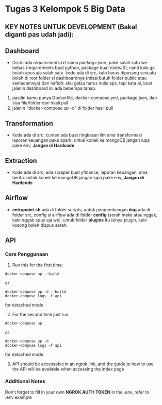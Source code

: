 # Tugas 3 Kelompok 5 Big Data

## KEY NOTES UNTUK DEVELOPMENT (Bakal diganti pas udah jadi):

## Dashboard
- Disitu ada *requirements.txt* sama *package.json*, pake salah satu we bebas (requirements buat python, package buat nodeJS), nanti kalo ga butuh apus aja salah satu. kode ada di src, kalo harus dipasang sesuatu boleh di root folder si dashboardnya (misal butuh folder public atau semacamnya)
dari hafidh:
aku gatau harus nulis apa, 
tapi kata ai, buat jalanin dashboard ini ada beberapa tahap.

1. pastiin kamu punya Dockerfile, docker-compose.yml, package.json, dan sisa file/folder dari hasil pull
2. jalanin "docker-compose up -d" di folder hasil pull

## Transformation
- Kode ada di src, cuman ada buat ringkasan llm ama transformasi laporan keuangan pake spark. untuk konek ke mongoDB jangan lupa pake env, **Jangan di Hardcode**

## Extraction
- Kode ada di src, ada scraper buat yfinance, laporan keuangan, ama berita. untuk konek ke mongoDB jangan lupa pake env,  **Jangan di Hardcode**

## Airflow
- **entrypoint.sh** ada di folder scripts, untuk pengembangan **dag** ada di folder src, config si airflow ada di folder **config** (serah make atau nggak, kalo nggak apus aja we). untuk folder **plugins** itu isinya plugin, kalo kosong boleh diapus serah.

## API
### Cara Penggunaan
1. Run this for the first time:
```
docker-compose up --build
```
or
```
docker-compose up -d --build
docker-compose logs -f api
```
for detached mode

2. For the second time just run
```
docker-compose up
```
or
```
docker-compose up -d
docker-compose logs -f api
```
for detached mode

3. API should be accessable in an ngrok link, and the guide to how to use the API will be available when accessing the index page

### Additional Notes
Don't forget to fill in your own **NGROK AUTH TOKEN** in the .env, refer to .env example